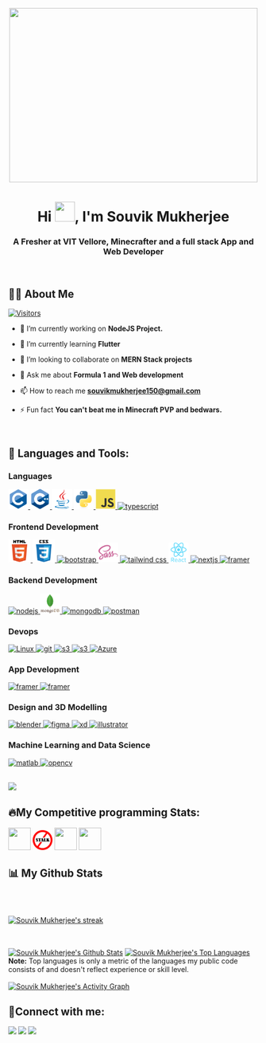 <p align="center"> 
<a href="#"><img align="center" width="500px" height="350px" src="https://raw.githubusercontent.com/souvikmukherjee150/VisheshBansal/main/assets/code.gif"/></a>
</p>
 
<h1 align="center">Hi <img src="https://raw.githubusercontent.com/MartinHeinz/MartinHeinz/master/wave.gif" width="40px" height="40px">, I'm Souvik Mukherjee</h1>
<h3 align="center">A Fresher at VIT Vellore, Minecrafter and a full stack App and Web Developer</h3>

<br>

## 🙋‍♂️ About Me  
[![Visitors](https://api.visitorbadge.io/api/visitors?path=github.com%2Fsouvik150&countColor=%23263759)](https://visitorbadge.io/status?path=github.com%2Fsouvik150)

- 🔭 I’m currently working on **NodeJS Project.**

- 🌱 I’m currently learning **Flutter**

- 👯 I’m looking to collaborate on **MERN Stack projects**

- 💬 Ask me about **Formula 1 and Web development**

- 📫 How to reach me **souvikmukherjee150@gmail.com**

- ⚡ Fun fact **You can't beat me in Minecraft PVP and bedwars.**
<br>

## 🚀 Languages and Tools:
<p align="left"> 

### Languages

<a href="https://www.cprogramming.com/" target="_blank" rel="noreferrer"> <img src="https://raw.githubusercontent.com/devicons/devicon/master/icons/c/c-original.svg" alt="c" width="40" height="40"/> </a><a href="https://www.w3schools.com/cpp/" target="_blank" rel="noreferrer"> <img src="https://raw.githubusercontent.com/devicons/devicon/master/icons/cplusplus/cplusplus-original.svg" alt="cplusplus" width="40" height="40"/> </a>
<a href="https://www.java.com" target="_blank" rel="noreferrer"> <img src="https://raw.githubusercontent.com/devicons/devicon/master/icons/java/java-original.svg" alt="java" width="40" height="40"/> </a> 
<a href="https://www.python.org" target="_blank" rel="noreferrer"> <img src="https://raw.githubusercontent.com/devicons/devicon/master/icons/python/python-original.svg" alt="python" width="40" height="40"/> </a>
<a href="https://developer.mozilla.org/en-US/docs/Web/JavaScript" target="_blank" rel="noreferrer"> <img src="https://raw.githubusercontent.com/devicons/devicon/master/icons/javascript/javascript-original.svg" alt="javascript" width="40" height="40"/> </a> 
<a href="https://nodejs.org" target="_blank" rel="noreferrer"> <img src="https://upload.wikimedia.org/wikipedia/commons/thumb/4/4c/Typescript_logo_2020.svg/768px-Typescript_logo_2020.svg.png?20210506173343" alt="typescript" width="40" height="40"/> </a>

### Frontend Development

<a href="https://www.w3.org/html/" target="_blank" rel="noreferrer"> <img src="https://raw.githubusercontent.com/devicons/devicon/master/icons/html5/html5-original-wordmark.svg" alt="html5" width="45" height="45"/> </a> 
<a href="https://www.w3schools.com/css/" target="_blank" rel="noreferrer"> <img src="https://raw.githubusercontent.com/devicons/devicon/master/icons/css3/css3-original-wordmark.svg" alt="css3" width="45" height="45"/> </a>
<a href="https://getbootstrap.com" target="_blank" rel="noreferrer"> <img src="https://upload.wikimedia.org/wikipedia/commons/thumb/b/b2/Bootstrap_logo.svg/1280px-Bootstrap_logo.svg.png" alt="bootstrap" width="35" height="30"/> </a>
<a href="https://sass-lang.com" target="_blank" rel="noreferrer"> <img src="https://raw.githubusercontent.com/devicons/devicon/master/icons/sass/sass-original.svg" alt="sass" width="40" height="40"/> </a> 
<a href="https://tailwindcss.com/" target="_blank" rel="noreferrer"> <img src="https://upload.wikimedia.org/wikipedia/commons/thumb/d/d5/Tailwind_CSS_Logo.svg/768px-Tailwind_CSS_Logo.svg.png" alt="tailwind css" width="40" height="40"/> </a> 
<a href="https://reactjs.org/" target="_blank" rel="noreferrer"> <img src="https://raw.githubusercontent.com/devicons/devicon/master/icons/react/react-original-wordmark.svg" alt="react" width="40" height="40"/> </a>
<a href="https://nextjs.org/" target="_blank" rel="noreferrer"> <img src="https://icedevera.com/images/skills/frontEnd/next.png" alt="nextjs" width="40" height="40"/> </a>
<a href="https://www.framer.com/" target="_blank" rel="noreferrer"> <img src="https://seeklogo.com/images/F/framer-motion-logo-DA1E33CAA1-seeklogo.com.png" alt="framer" width="40" height="40"/> </a>

### Backend Development

<a href="https://nodejs.org/en/" target="_blank" rel="noreferrer"> <img src="https://www.netgains.org/wp-content/uploads/2014/01/node_js.png" alt="nodejs" width="40" height="45"/> </a> 
<a href="https://www.mongodb.com/" target="_blank" rel="noreferrer"> <img src="https://raw.githubusercontent.com/devicons/devicon/master/icons/mongodb/mongodb-original-wordmark.svg" alt="mongodb" width="40" height="40"/> </a> 
<a href="https://firebase.google.com/?gclsrc=ds&gclsrc=ds&gclid=CNfn8OKzz_gCFQZ_jgod-Z8I9A" target="_blank" rel="noreferrer"> <img src="https://miro.medium.com/max/300/1*R4c8lHBHuH5qyqOtZb3h-w.png" alt="mongodb" width="40" height="40"/> </a>
<a href="https://postman.com" target="_blank" rel="noreferrer"> <img src="https://www.vectorlogo.zone/logos/getpostman/getpostman-icon.svg" alt="postman" width="40" height="40"/> </a>

### Devops

<a href="https://www.linux.org/pages/download/" target="_blank" rel="noreferrer"> <img src="https://www.freepnglogos.com/uploads/linux-png/linux-tux-logo-png-transparent-svg-vector-bie-supply-14.png" alt="Linux" width="40" height="40"/> </a> 
<a href="https://git-scm.com/" target="_blank" rel="noreferrer"> <img src="https://www.vectorlogo.zone/logos/git-scm/git-scm-icon.svg" alt="git" width="40" height="40"/> </a> 
<a href="https://aws.amazon.com/" target="_blank" rel="noreferrer"> <img src="https://upload.wikimedia.org/wikipedia/commons/thumb/b/bc/Amazon-S3-Logo.svg/1712px-Amazon-S3-Logo.svg.png" alt="s3" width="40" height="40"/> </a> 
<a href="https://www.docker.com/" target="_blank" rel="noreferrer"> <img src="https://ms-azuretools.gallerycdn.vsassets.io/extensions/ms-azuretools/vscode-docker/1.22.1/1657550478485/Microsoft.VisualStudio.Services.Icons.Default" alt="s3" width="45" height="40"/> </a> 
<a href="https://www.docker.com/" target="_blank" rel="noreferrer"> <img src="https://swimburger.net/media/ppnn3pcl/azure.png" alt="Azure" width="40" height="40"/> </a> 


### App Development
<a href="https://flutter.dev/" target="_blank" rel="noreferrer"> <img src="https://cdn-images-1.medium.com/max/1200/1*5-aoK8IBmXve5whBQM90GA.png" alt="framer" width="40" height="40"/> </a>
<a href="https://dart.dev/" target="_blank" rel="noreferrer"> <img src="https://cdn-images-1.medium.com/max/1200/1*knHF_qpxdtS8h0Z8EeqowA.png" alt="framer" width="40" height="40"/> </a>


### Design and 3D Modelling
<a href="https://www.blender.org/" target="_blank" rel="noreferrer"> <img src="https://download.blender.org/branding/community/blender_community_badge_white.svg" alt="blender" width="40" height="40"/> </a> 
<a href="https://www.figma.com/" target="_blank" rel="noreferrer"> <img src="https://www.vectorlogo.zone/logos/figma/figma-icon.svg" alt="figma" width="40" height="40"/> </a>
<a href="https://www.adobe.com/products/xd.html" target="_blank" rel="noreferrer"> <img src="https://cdn.worldvectorlogo.com/logos/adobe-xd.svg" alt="xd" width="40" height="40"/> </a>
<a href="https://www.adobe.com/in/products/illustrator.html" target="_blank" rel="noreferrer"> <img src="https://www.vectorlogo.zone/logos/adobe_illustrator/adobe_illustrator-icon.svg" alt="illustrator" width="40" height="40"/> </a>  

### Machine Learning and Data Science
<a href="https://www.mathworks.com/" targe0t="_blank" rel="noreferrer"> <img src="https://upload.wikimedia.org/wikipedia/commons/2/21/Matlab_Logo.png" alt="matlab" width="40" height="40"/> </a> 
<a href="https://opencv.org/" target="_blank" rel="noreferrer"> <img src="https://www.vectorlogo.zone/logos/opencv/opencv-icon.svg" alt="opencv" width="40" height="40"/> </a> 

</p>

<br>
<img src="https://github-readme-stats.vercel.app/api?username=souvik150&&show_icons=true&title_color=ffffff&icon_color=bb2acf&text_color=daf7dc&bg_color=151515">


## 🔥My Competitive programming Stats:
<p align="left">
 
<a href = "https://www.hackerrank.com/souvik_m"><img src="https://upload.wikimedia.org/wikipedia/commons/thumb/4/40/HackerRank_Icon-1000px.png/240px-HackerRank_Icon-1000px.png" width="45" height="45" /></a>
<a href = "https://www.stopstalk.com/user/profile/souvik_m"><img src="https://raw.githubusercontent.com/AbhJ/abhj/master/image/s.png" width="40" height="40"/></a>
<a href = "https://www.codechef.com/users/souvik_m"><img src="https://static.uacdn.net/thumbnail/external-app-icons/ce4fd2180646452aa0b03c3ffa3ef8e2.png" width="45" height="45"/></a>
<a href = "https://leetcode.com/souvikmukherjee150/"><img src="https://leetcode.com/static/images/LeetCode_logo_rvs.png" width="45" height="45"/></a>
</p>

## 📊 My Github Stats

<br>

<br>
<p align="left">
    <a href="https://github.com/souvik150/github-readme-streak-stats">
        <img title="🔥 Get streak stats for your profile at git.io/streak-stats" alt="Souvik Mukherjee's streak" src="https://github-readme-streak-stats.herokuapp.com/?user=souvik150&theme=black-ice&hide_border=true&stroke=0000&background=060A0CD0"/>
    </a>
</p>
<br>

  <br/>
    <a href="https://github.com/souvik150/github-readme-stats"><img alt="Souvik Mukherjee's Github Stats" src="https://github-readme-stats.vercel.app/api?username=souvik150&show_icons=true&count_private=true&theme=react&hide_border=true&bg_color=0D1117"/></a>
  <a href="https://github.com/souvik150/github-readme-stats"><img alt="Souvik Mukherjee's Top Languages" src="https://github-readme-stats.vercel.app/api/top-langs/?username=souvik150&langs_count=8&count_private=true&layout=compact&theme=react&hide_border=true&bg_color=0D1117" /></a>
  <br/>
  <b>Note:</b> Top languages is only a metric of the languages my public code consists of and doesn't reflect experience or skill level.


<br/>

<br>
<a href="https://github.com/souvik150/github-readme-activity-graph"><img alt="Souvik Mukherjee's Activity Graph" src="https://activity-graph.herokuapp.com/graph?username=souvik150&bg_color=0D1117&color=5BCDEC&line=5BCDEC&point=FFFFFF&hide_border=true" /></a>

<br/>

## 🤝Connect with me:
<p align="left">

<a href = "https://www.linkedin.com/in/souvik-mukherjee-355943123/"><img src="https://img.icons8.com/fluent/48/000000/linkedin.png"/></a>
<a href = "https://twitter.com/souvik150/"><img src="https://img.icons8.com/fluent/48/000000/twitter.png"/></a>
<a href = "https://www.instagram.com/souvikmukherjee_150/"><img src="https://img.icons8.com/fluent/48/000000/instagram-new.png"/></a>
  
</p>


